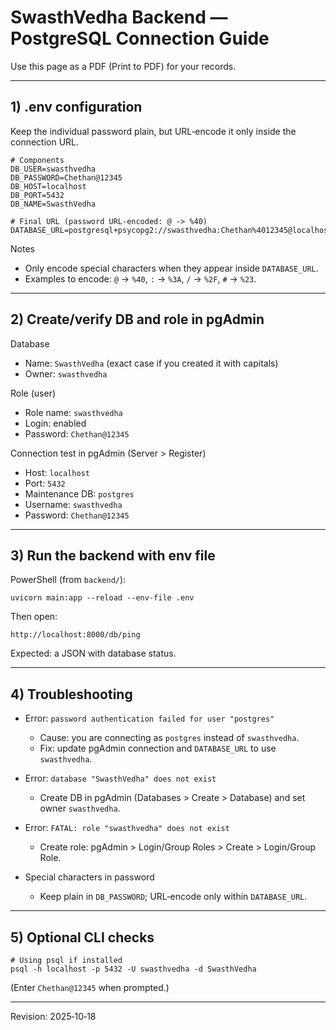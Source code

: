 # SwasthVedha Backend — PostgreSQL Connection Guide

Use this page as a PDF (Print to PDF) for your records.

---

## 1) .env configuration

Keep the individual password plain, but URL‑encode it only inside the connection URL.

```
# Components
DB_USER=swasthvedha
DB_PASSWORD=Chethan@12345
DB_HOST=localhost
DB_PORT=5432
DB_NAME=SwasthVedha

# Final URL (password URL‑encoded: @ -> %40)
DATABASE_URL=postgresql+psycopg2://swasthvedha:Chethan%4012345@localhost:5432/SwasthVedha
```

Notes
- Only encode special characters when they appear inside `DATABASE_URL`.
- Examples to encode: `@` -> `%40`, `:` -> `%3A`, `/` -> `%2F`, `#` -> `%23`.

---

## 2) Create/verify DB and role in pgAdmin

Database
- Name: `SwasthVedha` (exact case if you created it with capitals)
- Owner: `swasthvedha`

Role (user)
- Role name: `swasthvedha`
- Login: enabled
- Password: `Chethan@12345`

Connection test in pgAdmin (Server > Register)
- Host: `localhost`
- Port: `5432`
- Maintenance DB: `postgres`
- Username: `swasthvedha`
- Password: `Chethan@12345`

---

## 3) Run the backend with env file

PowerShell (from `backend/`):
```
uvicorn main:app --reload --env-file .env
```
Then open:
```
http://localhost:8000/db/ping
```
Expected: a JSON with database status.

---

## 4) Troubleshooting

- Error: `password authentication failed for user "postgres"`
  - Cause: you are connecting as `postgres` instead of `swasthvedha`.
  - Fix: update pgAdmin connection and `DATABASE_URL` to use `swasthvedha`.

- Error: `database "SwasthVedha" does not exist`
  - Create DB in pgAdmin (Databases > Create > Database) and set owner `swasthvedha`.

- Error: `FATAL: role "swasthvedha" does not exist`
  - Create role: pgAdmin > Login/Group Roles > Create > Login/Group Role.

- Special characters in password
  - Keep plain in `DB_PASSWORD`; URL‑encode only within `DATABASE_URL`.

---

## 5) Optional CLI checks

```
# Using psql if installed
psql -h localhost -p 5432 -U swasthvedha -d SwasthVedha
```
(Enter `Chethan@12345` when prompted.)

---

Revision: 2025‑10‑18
